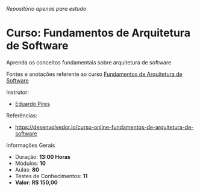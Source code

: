 _Repositório apenas para estudo_

# Curso: Fundamentos de Arquitetura de Software

Aprenda os conceitos fundamentais sobre arquitetura de software

Fontes e anotações referente ao curso [Fundamentos de Arquitetura de Software](https://desenvolvedor.io/curso-online-fundamentos-de-arquitetura-de-software)

Instrutor:

- [Eduardo Pires](https://desenvolvedor.io/instrutor/eduardo-pires)

Referências:

- https://desenvolvedor.io/curso-online-fundamentos-de-arquitetura-de-software

Informações Gerais

- Duração: <b>13:00 Horas</b>
- Módulos: <b>10</b>
- Aulas: <b>80</b>
- Testes de Conhecimentos: <b>11
- Valor: <b>R$ 150,00</b>
